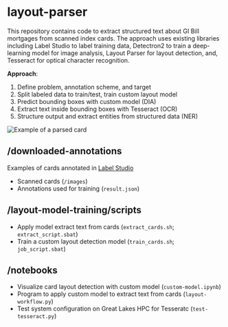 # layout-parser

This repository contains code to extract structured text about GI Bill mortgages from scanned index cards. The approach uses existing libraries including Label Studio to label training data, Detectron2 to train a deep-learning model for image analysis, Layout Parser for layout detection, and, Tesseract for optical character recognition.

**Approach**:

1. Define problem, annotation scheme, and target
2. Split labeled data to train/test, train custom layout model
3. Predict bounding boxes with custom model (DIA)
4. Extract text inside bounding boxes with Tesseract (OCR)
5. Structure output and extract entities from structured data (NER)

![Example of a parsed card](https://gitlab.umich.edu/gi_bill/layout-parser/-/blob/main/example-boxes.png "Example of a parsed card")

## /downloaded-annotations

Examples of cards annotated in [Label Studio](https://labelstud.io/)
* Scanned cards (`/images`)
* Annotations used for training (`result.json`)

## /layout-model-training/scripts

* Apply model extract text from cards (`extract_cards.sh`; `extract_script.sbat`)
* Train a custom layout detection model (`train_cards.sh`; `job_script.sbat`)

## /notebooks

* Visualize card layout detection with custom model (`custom-model.ipynb`)
* Program to apply custom model to extract text from cards (`layout-workflow.py`)
* Test system configuration on Great Lakes HPC for Tesseratc (`test-tesseract.py`)

